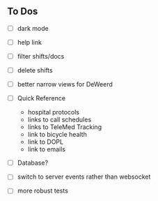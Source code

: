 ## To Dos

- [ ] dark mode

- [ ] help link
- [ ] filter shifts/docs
- [ ] delete shifts
- [ ] better narrow views for DeWeerd
- [ ] Quick Reference
  - hospital protocols
  - links to call schedules
  - links to TeleMed Tracking
  - link to bicycle health
  - link to DOPL
  - link to emails
- [ ] Database?
- [ ] switch to server events rather than websocket
- [ ] more robust tests